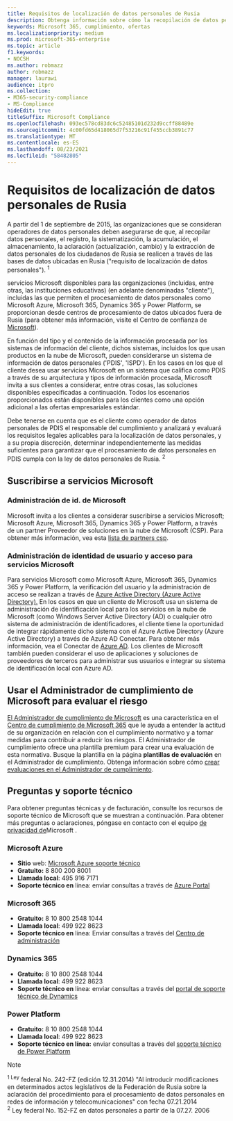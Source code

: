 ```yaml
---
title: Requisitos de localización de datos personales de Rusia
description: Obtenga información sobre cómo la recopilación de datos personales, el registro de datos personales de los ciudadanos rusos, la sistematización, la acumulación, el almacenamiento, la aclaración y la extracción se realizan en servicios Microsoft y bases de datos ubicadas en Rusia.
keywords: Microsoft 365, cumplimiento, ofertas
ms.localizationpriority: medium
ms.prod: microsoft-365-enterprise
ms.topic: article
f1.keywords:
- NOCSH
ms.author: robmazz
author: robmazz
manager: laurawi
audience: itpro
ms.collection:
- M365-security-compliance
- MS-Compliance
hideEdit: true
titleSuffix: Microsoft Compliance
ms.openlocfilehash: 093ec578cd83dc6c52485101d232d9ccff88489e
ms.sourcegitcommit: 4c00fd65d418065d7f53216c91f455ccb3891c77
ms.translationtype: MT
ms.contentlocale: es-ES
ms.lasthandoff: 08/23/2021
ms.locfileid: "58482805"
---
```

# <a name="russian-personal-data-localization-requirements"></a>Requisitos de localización de datos personales de Rusia

A partir del 1 de septiembre de 2015, las organizaciones que se consideran operadores de datos personales deben asegurarse de que, al recopilar datos personales, el registro, la sistematización, la acumulación, el almacenamiento, la aclaración (actualización, cambio) y la extracción de datos personales de los ciudadanos de Rusia se realicen a través de las bases de datos ubicadas en Rusia ("requisito de localización de datos personales"). <sup>1</sup>

servicios Microsoft disponibles para las organizaciones (incluidas, entre otras, las instituciones educativas) (en adelante denominadas "cliente"), incluidas las que permiten el procesamiento de datos personales como Microsoft Azure, Microsoft 365, Dynamics 365 y Power Platform, se proporcionan desde centros de procesamiento de datos ubicados fuera de Rusia (para obtener más información, visite el Centro de confianza de [Microsoft](https://www.microsoft.com/trust-center)).

En función del tipo y el contenido de la información procesada por los sistemas de información del cliente, dichos sistemas, incluidos los que usan productos en la nube de Microsoft, pueden considerarse un sistema de información de datos personales ('PDIS', 'ISPD'). En los casos en los que el cliente desea usar servicios Microsoft en un sistema que califica como PDIS a través de su arquitectura y tipos de información procesada, Microsoft invita a sus clientes a considerar, entre otras cosas, las soluciones disponibles especificadas a continuación. Todos los escenarios proporcionados están disponibles para los clientes como una opción adicional a las ofertas empresariales estándar.

Debe tenerse en cuenta que es el cliente como operador de datos personales de PDIS el responsable del cumplimiento y analizará y evaluará los requisitos legales aplicables para la localización de datos personales, y a su propia discreción, determinar independientemente las medidas suficientes para garantizar que el procesamiento de datos personales en PDIS cumpla con la ley de datos personales de Rusia. <sup>2</sup>

## <a name="subscribing-to-microsoft-services"></a>Suscribirse a servicios Microsoft

### <a name="microsoft-id-management"></a>Administración de id. de Microsoft

Microsoft invita a los clientes a considerar suscribirse a servicios Microsoft; Microsoft Azure, Microsoft 365, Dynamics 365 y Power Platform, a través de un partner Proveedor de soluciones en la nube de Microsoft (CSP). Para obtener más información, vea esta [lista de partners csp](https://pinpoint.microsoft.com/search?type=services&campaign=691).

### <a name="managing-user-identity-and-access-for-microsoft-services"></a>Administración de identidad de usuario y acceso para servicios Microsoft

Para servicios Microsoft como Microsoft Azure, Microsoft 365, Dynamics 365 y Power Platform, la verificación del usuario y la administración de acceso se realizan a través de [Azure Active Directory (Azure Active Directory).](https://azure.microsoft.com/services/active-directory/) En los casos en que un cliente de Microsoft usa un sistema de administración de identificación local para los servicios en la nube de Microsoft (como Windows Server Active Directory (AD) o cualquier otro sistema de administración de identificadores, el cliente tiene la oportunidad de integrar rápidamente dicho sistema con el Azure Active Directory (Azure Active Directory) a través de Azure AD Conectar. Para obtener más información, vea el Conectar de [Azure AD](/azure/active-directory/cloud-provisioning/). Los clientes de Microsoft también pueden considerar el uso de aplicaciones y soluciones de proveedores de terceros para administrar sus usuarios e integrar su sistema de identificación local con Azure AD.

## <a name="use-microsoft-compliance-manager-to-assess-your-risk"></a>Usar el Administrador de cumplimiento de Microsoft para evaluar el riesgo

[El Administrador de cumplimiento de Microsoft](/microsoft-365/compliance/compliance-manager) es una característica en el [Centro de cumplimiento de Microsoft 365](/microsoft-365/compliance/microsoft-365-compliance-center) que le ayuda a entender la actitud de su organización en relación con el cumplimiento normativo y a tomar medidas para contribuir a reducir los riesgos. El Administrador de cumplimiento ofrece una plantilla premium para crear una evaluación de esta normativa. Busque la plantilla en la página **plantillas de evaluación** en el Administrador de cumplimiento. Obtenga información sobre cómo [crear evaluaciones en el Administrador de cumplimiento](/microsoft-365/compliance/compliance-manager-assessments).

## <a name="questions-and-support"></a>Preguntas y soporte técnico

Para obtener preguntas técnicas y de facturación, consulte los recursos de soporte técnico de Microsoft que se muestran a continuación. Para obtener más preguntas o aclaraciones, póngase en contacto con el equipo [de privacidad de](https://support.microsoft.com/gp/privacy-page)Microsoft .

### <a name="microsoft-azure"></a>Microsoft Azure

- **Sitio** web: [Microsoft Azure soporte técnico](https://aka.ms/GetAzureSupport)
- **Gratuito:** 8 800 200 8001
- **Llamada local**: 495 916 7171
- **Soporte técnico en** línea: enviar consultas a través de [Azure Portal](https://portal.azure.com)

### <a name="microsoft-365"></a>Microsoft 365

- **Gratuito:** 8 10 800 2548 1044
- **Llamada local**: 499 922 8623
- **Soporte técnico en** línea: Enviar consultas a través del [Centro de administración](https://portal.office.com/)

### <a name="dynamics-365"></a>Dynamics 365

- **Gratuito:** 8 10 800 2548 1044
- **Llamada local**: 499 922 8623
- **Soporte técnico en** línea: enviar consultas a través del [portal de soporte técnico de Dynamics](https://dynamics.microsoft.com/support/)

### <a name="power-platform"></a>Power Platform

- **Gratuito:** 8 10 800 2548 1044
- **Llamada local**: 499 922 8623
- **Soporte técnico en línea:** enviar consultas a través del [soporte técnico de Power Platform](/power-platform/admin/get-help-support)

> [!NOTE]
> <sup>1 Ley</sup> federal No. 242-FZ (edición 12.31.2014) "Al introducir modificaciones en determinados actos legislativos de la Federación de Rusia sobre la aclaración del procedimiento para el procesamiento de datos personales en redes de información y telecomunicaciones" con fecha 07.21.2014 <br>
> <sup>2</sup> Ley federal No. 152-FZ en datos personales a partir de la 07.27. 2006<br>
